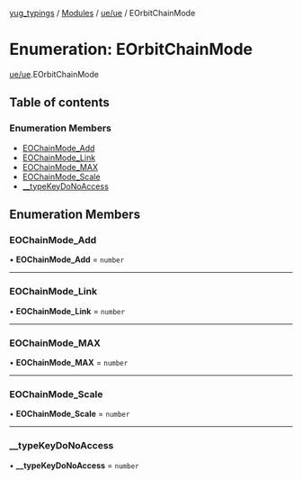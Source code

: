 [yug_typings](../README.md) / [Modules](../modules.md) / [ue/ue](../modules/ue_ue.md) / EOrbitChainMode

# Enumeration: EOrbitChainMode

[ue/ue](../modules/ue_ue.md).EOrbitChainMode

## Table of contents

### Enumeration Members

- [EOChainMode\_Add](ue_ue.EOrbitChainMode.md#eochainmode_add)
- [EOChainMode\_Link](ue_ue.EOrbitChainMode.md#eochainmode_link)
- [EOChainMode\_MAX](ue_ue.EOrbitChainMode.md#eochainmode_max)
- [EOChainMode\_Scale](ue_ue.EOrbitChainMode.md#eochainmode_scale)
- [\_\_typeKeyDoNoAccess](ue_ue.EOrbitChainMode.md#__typekeydonoaccess)

## Enumeration Members

### EOChainMode\_Add

• **EOChainMode\_Add** = `number`

___

### EOChainMode\_Link

• **EOChainMode\_Link** = `number`

___

### EOChainMode\_MAX

• **EOChainMode\_MAX** = `number`

___

### EOChainMode\_Scale

• **EOChainMode\_Scale** = `number`

___

### \_\_typeKeyDoNoAccess

• **\_\_typeKeyDoNoAccess** = `number`
